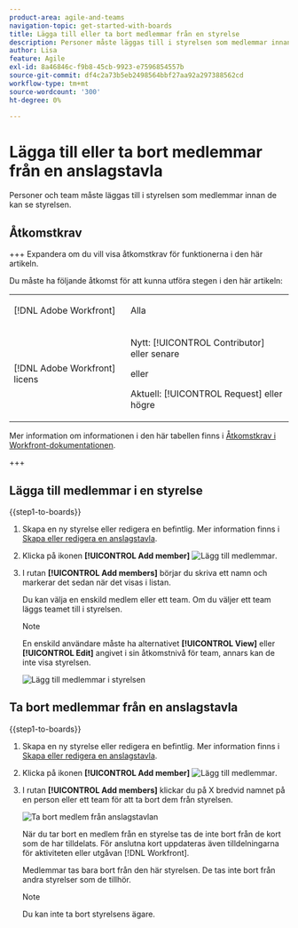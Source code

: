 ```yaml
---
product-area: agile-and-teams
navigation-topic: get-started-with-boards
title: Lägga till eller ta bort medlemmar från en styrelse
description: Personer måste läggas till i styrelsen som medlemmar innan de kan se styrelsen och tilldelas kort.
author: Lisa
feature: Agile
exl-id: 8a46846c-f9b8-45cb-9923-e7596854557b
source-git-commit: df4c2a73b5eb2498564bbf27aa92a297388562cd
workflow-type: tm+mt
source-wordcount: '300'
ht-degree: 0%

---
```


# Lägga till eller ta bort medlemmar från en anslagstavla

Personer och team måste läggas till i styrelsen som medlemmar innan de kan se styrelsen.

## Åtkomstkrav

+++ Expandera om du vill visa åtkomstkrav för funktionerna i den här artikeln.

Du måste ha följande åtkomst för att kunna utföra stegen i den här artikeln:

<table style="table-layout:auto"> 
 <col> 
 <col> 
 <tbody> 
  <tr> 
   <td role="rowheader">[!DNL Adobe Workfront]</td> 
   <td> <p>Alla</p> </td> 
  </tr> 
  <tr> 
   <td role="rowheader">[!DNL Adobe Workfront] licens</td> 
   <td> 
   <p>Nytt: [!UICONTROL Contributor] eller senare</p> 
   <p>eller</p>
   <p>Aktuell: [!UICONTROL Request] eller högre</p>
   </td> 
  </tr> 
 </tbody> 
</table>

Mer information om informationen i den här tabellen finns i [Åtkomstkrav i Workfront-dokumentationen](/help/quicksilver/administration-and-setup/add-users/access-levels-and-object-permissions/access-level-requirements-in-documentation.md).

+++

## Lägga till medlemmar i en styrelse

{{step1-to-boards}}

1. Skapa en ny styrelse eller redigera en befintlig. Mer information finns i [Skapa eller redigera en anslagstavla](../../agile/get-started-with-boards/create-edit-board.md).
1. Klicka på ikonen **[!UICONTROL Add member]** ![Lägg till medlemmar](assets/boards-addmember-spectrum-25x25.png).
1. I rutan **[!UICONTROL Add members]** börjar du skriva ett namn och markerar det sedan när det visas i listan.

   Du kan välja en enskild medlem eller ett team. Om du väljer ett team läggs teamet till i styrelsen.

   >[!NOTE]
   >
   >En enskild användare måste ha alternativet **[!UICONTROL View]** eller **[!UICONTROL Edit]** angivet i sin åtkomstnivå för team, annars kan de inte visa styrelsen.


   ![Lägg till medlemmar i styrelsen](assets/boards-add-members.png)

## Ta bort medlemmar från en anslagstavla

{{step1-to-boards}}

1. Skapa en ny styrelse eller redigera en befintlig. Mer information finns i [Skapa eller redigera en anslagstavla](../../agile/get-started-with-boards/create-edit-board.md).
1. Klicka på ikonen **[!UICONTROL Add member]** ![Lägg till medlemmar](assets/boards-addmember-spectrum-25x25.png).
1. I rutan **[!UICONTROL Add members]** klickar du på X bredvid namnet på en person eller ett team för att ta bort dem från styrelsen.

   ![Ta bort medlem från anslagstavlan](assets/boards-remove-member-from-board-350x367.png)

   När du tar bort en medlem från en styrelse tas de inte bort från de kort som de har tilldelats. För anslutna kort uppdateras även tilldelningarna för aktiviteten eller utgåvan [!DNL Workfront].

   Medlemmar tas bara bort från den här styrelsen. De tas inte bort från andra styrelser som de tillhör.

   >[!NOTE]
   >
   >Du kan inte ta bort styrelsens ägare.
